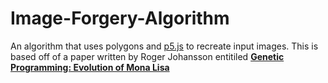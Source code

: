 # Image-Forgery-Algorithm
An algorithm that uses polygons and <a href="https://p5js.org/">p5.js</a> to recreate input images.
This is based off of a paper written by Roger Johansson entitiled <b><a style="text-decoration: 'underline'" href="https://rogerjohansson.blog/2008/12/07/genetic-programming-evolution-of-mona-lisa/">Genetic Programming: Evolution of Mona Lisa</a></b>
